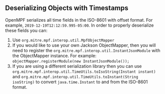 Deserializing Objects with Timestamps
-----------------
OpenMPF serializes all time fields in the ISO-8601 with offset format. For example, `2019-12-19T12:12:59.995-05:00`.
In order to properly deserialize these fields you can:
1. Use `org.mitre.mpf.interop.util.MpfObjectMapper`
2. If you would like to use your own Jackson ObjectMapper, then you will need to register the 
   `org.mitre.mpf.interop.util.InstantJsonModule` with the ObjectMapper instance. 
   For example: `objectMapper.registerModule(new InstantJsonModule());`
3. If you are using a different serialization library then you can use 
   `org.mitre.mpf.interop.util.TimeUtils.toIsoString(Instant instant)` and 
   `org.mitre.mpf.interop.util.TimeUtils.toInstant(String isoString)` to convert `java.time.Instant` to and from
   the ISO-8601 format.
